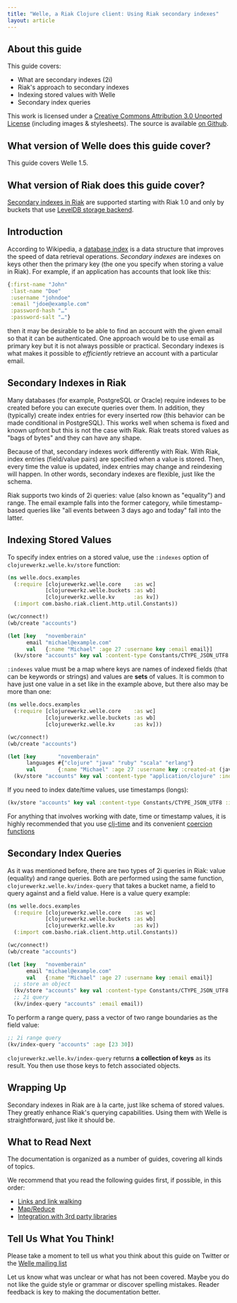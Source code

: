 ```yaml
---
title: "Welle, a Riak Clojure client: Using Riak secondary indexes"
layout: article
---
```


## About this guide

This guide covers:

 * What are secondary indexes (2i)
 * Riak's approach to secondary indexes
 * Indexing stored values with Welle
 * Secondary index queries

This work is licensed under a <a rel="license" href="http://creativecommons.org/licenses/by/3.0/">Creative Commons Attribution 3.0 Unported License</a> (including images & stylesheets). The source is available [on Github](https://github.com/clojurewerkz/welle.docs).


## What version of Welle does this guide cover?

This guide covers Welle 1.5.


## What version of Riak does this guide cover?

[Secondary indexes in Riak](http://wiki.basho.com/Secondary-Indexes.html) are supported starting with Riak 1.0 and only by buckets
that use [LevelDB storage backend](http://wiki.basho.com/LevelDB.html).


## Introduction

According to Wikipedia, a [database index](http://en.wikipedia.org/wiki/Database_index) is a data structure that improves the speed of data retrieval operations.
*Secondary indexes* are indexes on keys other then the primary key (the one you specify when storing a value in Riak). For example, if an application has
accounts that look like this:

``` clojure
{:first-name "John"
 :last-name "Doe"
 :username "johndoe"
 :email "jdoe@example.com"
 :password-hash "…"
 :password-salt "…"}
```

then it may be desirable to be able to find an account with the given email so that it can be authenticated. One approach would be to use email
as primary key but it is not always possible or practical. Secondary indexes is what makes it possible to *efficiently* retrieve an account
with a particular email.


## Secondary Indexes in Riak

Many databases (for example, PostgreSQL or Oracle) require indexes to be created before you can execute queries over them. In addition, they
(typically) create index entries for every inserted row (this behavior can be made conditional in PostgreSQL). This works well when schema is
fixed and known upfront but this is not the case with Riak. Riak treats stored values as "bags of bytes" and they can have any shape.

Because of that, secondary indexes work differently with Riak. With Riak, index entries (field/value pairs) are specified when a value is stored.
Then, every time the value is updated, index entries may change and reindexing will happen. In other words, secondary indexes are flexible, just
like the schema.

Riak supports two kinds of 2i queries: value (also known as "equality") and range. The email example falls into the former category, while
timestamp-based queries like "all events between 3 days ago and today" fall into the latter.


## Indexing Stored Values

To specify index entries on a stored value, use the `:indexes` option of `clojurewerkz.welle.kv/store` function:

``` clojure
(ns welle.docs.examples
  (:require [clojurewerkz.welle.core    :as wc]
            [clojurewerkz.welle.buckets :as wb]
            [clojurewerkz.welle.kv      :as kv])
  (:import com.basho.riak.client.http.util.Constants))

(wc/connect!)
(wb/create "accounts")

(let [key   "novemberain"
      email "michael@example.com"
      val   {:name "Michael" :age 27 :username key :email email}]
  (kv/store "accounts" key val :content-type Constants/CTYPE_JSON_UTF8 :indexes {:email #{email}}))
```

`:indexes` value must be a map where keys are names of indexed fields (that can be keywords or strings) and values are **sets** of values.
It is common to have just one value in a set like in the example above, but there also may be more than one:

``` clojure
(ns welle.docs.examples
  (:require [clojurewerkz.welle.core    :as wc]
            [clojurewerkz.welle.buckets :as wb]
            [clojurewerkz.welle.kv      :as kv]))

(wc/connect!)
(wb/create "accounts")

(let [key       "novemberain"
      languages #{"clojure" "java" "ruby" "scala" "erlang"}
      val       {:name "Michael" :age 27 :username key :created-at (java.util.Date.) :hacks languages}]
  (kv/store "accounts" key val :content-type "application/clojure" :indexes {:language languages}))
```

If you need to index date/time values, use timestamps (longs):

``` clojure
(kv/store "accounts" key val :content-type Constants/CTYPE_JSON_UTF8 :indexes {:email #{email} :created-at #{(to-timestamp (now))}})
```

For anything that involves working with date, time or timestamp values, it is highly recommended that you use [clj-time](https://github.com/seancorfield/clj-time) and its convenient
[coercion functions](https://github.com/seancorfield/clj-time/blob/master/src/clj_time/coerce.clj)


## Secondary Index Queries

As it was mentioned before, there are two types of 2i queries in Riak: value (equality) and range queries. Both are performed using the same function,
`clojurewerkz.welle.kv/index-query` that takes a bucket name, a field to query against and a field value. Here is a value query example:

``` clojure
(ns welle.docs.examples
  (:require [clojurewerkz.welle.core    :as wc]
            [clojurewerkz.welle.buckets :as wb]
            [clojurewerkz.welle.kv      :as kv])
  (:import com.basho.riak.client.http.util.Constants))

(wc/connect!)
(wb/create "accounts")

(let [key   "novemberain"
      email "michael@example.com"
      val   {:name "Michael" :age 27 :username key :email email}]
  ;; store an object
  (kv/store "accounts" key val :content-type Constants/CTYPE_JSON_UTF8 :indexes {:email #{email}})
  ;; 2i query
  (kv/index-query "accounts" :email email))
```

To perform a range query, pass a vector of two range boundaries as the field value:

``` clojure
;; 2i range query
(kv/index-query "accounts" :age [23 30])
```

`clojurewerkz.welle.kv/index-query` returns **a collection of keys** as its result. You then use those keys to fetch associated objects.


## Wrapping Up

Secondary indexes in Riak are à la carte, just like schema of stored values. They greatly enhance Riak's querying capabilities. Using them
with Welle is straightforward, just like it should be.


## What to Read Next

The documentation is organized as a number of guides, covering all kinds of topics.

We recommend that you read the following guides first, if possible, in this order:

 * [Links and link walking](/articles/links.html)
 * [Map/Reduce](/articles/mapreduce.html)
 * [Integration with 3rd party libraries](/articles/integration.html)



## Tell Us What You Think!

Please take a moment to tell us what you think about this guide on Twitter or the [Welle mailing list](https://groups.google.com/forum/#!forum/clojure-riak)

Let us know what was unclear or what has not been covered. Maybe you do not like the guide style or grammar or discover spelling mistakes. Reader feedback is key to making the documentation better.
